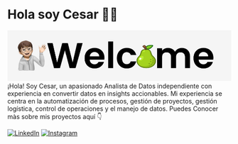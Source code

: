 #  Hola soy Cesar 👨‍💻
<img src="https://raw.githubusercontent.com/Pear-itaPE/Pear-itaPE/main/Captura%20de%20pantalla%202023-12-13%20212510.png" alt="Data Analyst">
¡Hola! Soy Cesar, un apasionado Analista de Datos independiente con experiencia en convertir datos en insights accionables. Mi experiencia se centra en la automatización de procesos, gestión de proyectos, gestión logística, control de operaciones y el manejo de datos. Puedes Conocer màs sobre mis proyectos aquí 👇

[<img src="https://upload.wikimedia.org/wikipedia/commons/c/ca/LinkedIn_logo_initials.png" alt="LinkedIn" width="30"/>](https://www.linkedin.com/in/cesar-juarez-444a03166/) [<img src="https://upload.wikimedia.org/wikipedia/commons/e/e7/Instagram_logo_2016.svg" alt="Instagram" width="30"/>](https://www.instagram.com/cesarjuarezda/)

